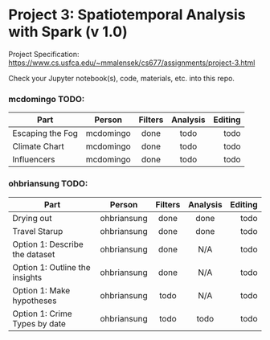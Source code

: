 # Project 3: Spatiotemporal Analysis with Spark (v 1.0)

Project Specification: https://www.cs.usfca.edu/~mmalensek/cs677/assignments/project-3.html

Check your Jupyter notebook(s), code, materials, etc. into this repo.

### mcdomingo TODO:

| Part | Person | Filters | Analysis | Editing
| ---- |:------:|:-------:|:--------:| ------:|
| Escaping the Fog | mcdomingo | done | todo | todo |
| Climate Chart | mcdomingo | done | todo | todo |
| Influencers | mcdomingo | done | todo | todo |

### ohbriansung TODO:

| Part | Person | Filters | Analysis | Editing
| ---- |:------:|:-------:|:--------:| ------:|
| Drying out | ohbriansung | done | done | todo |
| Travel Starup | ohbriansung | done | done | todo |
| Option 1: Describe the dataset | ohbriansung | done | N/A | todo |
| Option 1: Outline the insights | ohbriansung | done | N/A | todo |
| Option 1: Make hypotheses | ohbriansung | todo | N/A | todo |
| Option 1: Crime Types by date | ohbriansung | todo | todo | todo |
